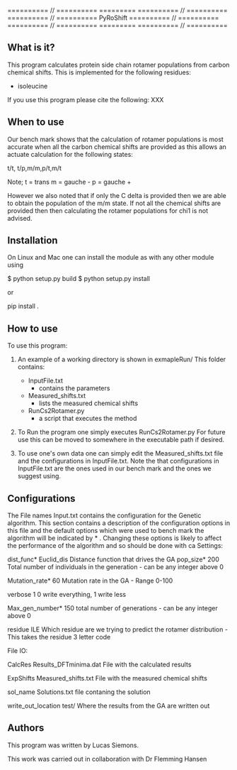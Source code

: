 

  ========== // ========== ========= ========== // ========== 
  ========== // ========== PyRoShift ========== // ========== 
  ========== // ========== ========= ========== // ========== 



  What is it?
  -----------

  This program calculates protein side chain rotamer populations from carbon 
  chemical shifts. This is implemented for the following residues: 

  - isoleucine

   If you use this program please cite the following: 
   XXX


  When to use
  -----------

  Our bench mark shows that the calculation of rotamer populations 
  is most accurate when all the carbon chemical shifts are provided 
  as this allows an actuate calculation for the following states: 

  t/t, t/p,m/m,p/t,m/t

  Note; 
  t = trans 
  m = gauche - 
  p = gauche + 

  However we also noted that if only the C delta is provided then we are able 
  to obtain the population of the m/m state. If not all the chemical shifts 
  are provided then then calculating the rotamer populations for chi1 is not advised.


  Installation
  ------------

  On Linux and Mac one can install the module as with any other module using 
  
  $ python setup.py build
  $ python setup.py install

  or 

  pip install .
  

  How to use
  -----------
  
  To use this program: 
  
  1)  An example of a working directory is shown in exmapleRun/
      This folder contains: 
      	- InputFile.txt
      		- contains the parameters
      	- Measured_shifts.txt
      		- lists the measured chemical shifts
      	- RunCs2Rotamer.py
      		- a script that executes the method

  2) To Run the program one simply executes RunCs2Rotamer.py
     For future use this can be moved to somewhere in the executable path if desired. 

  3) To use one's own data one can simply edit the Measured_shifts.txt file and the
     configurations in InputFile.txt. Note the that configurations in InputFile.txt
     are the ones used in our bench mark and the ones we suggest using.


  Configurations
  -----------
  The File names Input.txt contains the configuration for the Genetic algorithm. 
  This section contains a description of the configuration options in this file and
  the default options which were used to bench mark the algorithm will be indicated by * . 
  Changing these options is likely to affect the performance of the algorithm and so should
  be done with ca
  Settings: 

  dist_func*             Euclid_dis      Distance function that drives the GA
  pop_size*              200             Total number of individuals in the generation
                                             - can be any integer above 0 

  Mutation_rate*         60              Mutation rate in the GA
                                             - Range 0-100

  verbose                1               0 write everything, 1 write less 
  
  Max_gen_number*        150             total number of generations 
                                             - can be any integer above 0
  
  residue                ILE             Which residue are we trying to predict the rotamer distribution
                                             - This takes the residue 3 letter code
  
  File IO:

  CalcRes                Results_DFTminima.dat       File with the calculated results
  
  ExpShifts              Measured_shifts.txt         File with the measured chemical shifts
  
  sol_name               Solutions.txt               file contaning the solution
  
  write_out_location     test/                       Where the results from the GA are written out 



  Authors
  -----------------

  This program was written by Lucas Siemons.

  This work was carried out in collaboration with 
  Dr Flemming Hansen